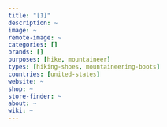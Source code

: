 ```yaml
---
title: "[1]"
description: ~
image: ~
remote-image: ~
categories: []
brands: []
purposes: [hike, mountaineer]
types: [hiking-shoes, mountaineering-boots]
countries: [united-states]
website: ~
shop: ~
store-finder: ~
about: ~
wiki: ~
---
```

